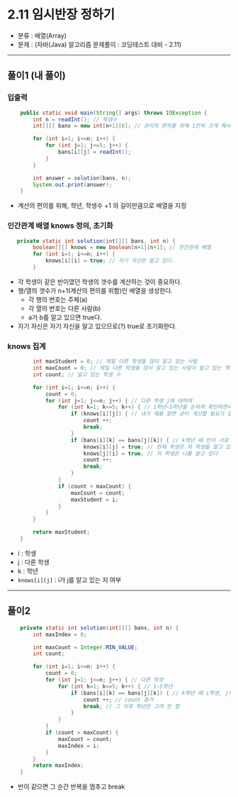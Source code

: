 
# 2.11 임시반장 정하기

- 분류 : 배열(Array)
- 문제 : (자바(Java) 알고리즘 문제풀이 : 코딩테스트 대비 - 2.11)

---

## 풀이1 (내 풀이)

### 입출력
```java
    public static void main(String[] args) throws IOException {
        int n = readInt(); // 학생수
        int[][] bans = new int[n+1][6]; // 관리의 편의를 위해 1칸씩 크게 해서 입력

        for (int i=1; i<=n; i++) {
            for (int j=1; j<=5; j++) {
                bans[i][j] = readInt();
            }
        }

        int answer = solution(bans, n);
        System.out.print(answer);
    }
```
- 계산의 편의를 위해, 학년, 학생수 +1 의 길이만큼으로 배열을 지정

### 인간관계 배열 knows 정의, 초기화
```java
   private static int solution(int[][] bans, int n) {
        boolean[][] knows = new boolean[n+1][n+1]; // 인간관계 배열
        for (int i=1; i<=n; i++) {
            knows[i][i] = true; // 자기 자신은 알고 있다.
        }
```
- 각 학생이 같은 반이였던 학생의 갯수를 계산하는 것이 중요하다.
- 행/열의 갯수가 n+1(계산의 편의를 위함)인 배열을 생성한다.
  - 각 행의 번호는 주체(a)
  - 각 열의 번호는 다른 사람(b)
  - a가 b를 알고 있으면 true다.
- 자기 자신은 자기 자신을 알고 있으므로(?) true로 초기화한다.

### knows 집계
```java
        int maxStudent = 0; // 제일 다른 학생을 많이 알고 있는 사람
        int maxCount = 0; // 제일 다른 학생을 많이 알고 있는 사람이 알고 있는 학생 수
        int count; // 알고 있는 학생 수

        for (int i=1; i<=n; i++) {
            count = 0;
            for (int j=1; j<=n; j++) { // 다른 학생 j에 대하여
                for (int k=1; k<=5; k++) { // 1학년~5학년을 순차적 확인하면서
                    if (knows[i][j]) { // 내가 쟤를 알면 굳이 계산할 필요가 없음
                        count ++;
                        break;
                    }
                    if (bans[i][k] == bans[j][k]) { // k학년 때 반이 서로 같으면
                        knows[i][j] = true; // 현재 학생은 저 학생을 알고 있다.
                        knows[j][i] = true; // 저 학생은 나를 알고 있다
                        count ++;
                        break;
                    }
                }
                if (count > maxCount) {
                    maxCount = count;
                    maxStudent = i;
                }
            }
        }

        return maxStudent;
    }
```
- i : 학생
- j : 다른 학생
- k : 학년
- `knows[i][j]` : i가 j를 알고 있는 지 여부

---

## 풀이2
```java
    private static int solution(int[][] bans, int n) {
        int maxIndex = 0;

        int maxCount = Integer.MIN_VALUE;
        int count;

        for (int i=1; i<=n; i++) {
            count = 0;
            for (int j=1; j<=n; j++) { // 다른 학생
                for (int k=1; k<=5; k++) { // 1~5학년
                    if (bans[i][k] == bans[j][k]) { // k학년 때 i학생, j학생의 반이 같으면
                        count ++; // count 증가
                        break; // 그 이후 학년은 고려 안 함
                    }
                }
            }
            if (count > maxCount) {
                maxCount = count;
                maxIndex = i;
            }
        }
        return maxIndex;
    }
```
- 반이 같으면 그 순간 반복을 멈추고 break
